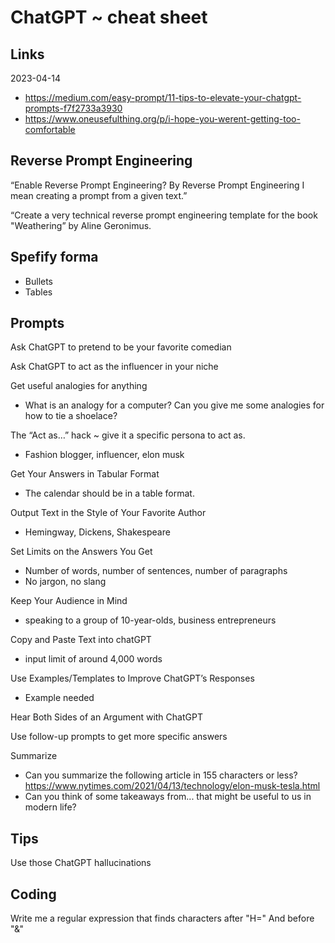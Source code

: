 # ChatGPT ~ cheat sheet

## Links

2023-04-14
* https://medium.com/easy-prompt/11-tips-to-elevate-your-chatgpt-prompts-f7f2733a3930
* https://www.oneusefulthing.org/p/i-hope-you-werent-getting-too-comfortable

## Reverse Prompt Engineering

“Enable Reverse Prompt Engineering? By Reverse Prompt Engineering I mean creating a prompt from a given text.”

“Create a very technical reverse prompt engineering template for the book "Weathering” by Aline Geronimus.

## Spefify forma

* Bullets
* Tables
## Prompts

Ask ChatGPT to pretend to be your favorite comedian

Ask ChatGPT to act as the influencer in your niche

Get useful analogies for anything
* What is an analogy for a computer? Can you give me some analogies for how to tie a shoelace?


The “Act as…” hack ~ give it a specific persona to act as.
* Fashion blogger, influencer, elon musk

Get Your Answers in Tabular Format
* The calendar should be in a table format.

Output Text in the Style of Your Favorite Author
* Hemingway, Dickens, Shakespeare

Set Limits on the Answers You Get
* Number of words, number of sentences, number of paragraphs
* No jargon, no slang

Keep Your Audience in Mind
* speaking to a group of 10-year-olds, business entrepreneurs

Copy and Paste Text into chatGPT
* input limit of around 4,000 words

Use Examples/Templates to Improve ChatGPT’s Responses
* Example needed

Hear Both Sides of an Argument with ChatGPT

Use follow-up prompts to get more specific answers

Summarize
* Can you summarize the following article in 155 characters or less? https://www.nytimes.com/2021/04/13/technology/elon-musk-tesla.html
* Can you think of some takeaways from... that might be useful to us in modern life?

## Tips

Use those ChatGPT hallucinations


## Coding

Write me a regular expression that finds characters after "H=" And before "&"
